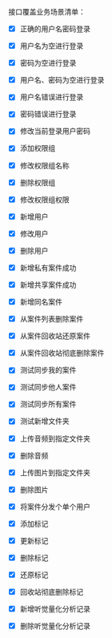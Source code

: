 接口覆盖业务场景清单：

- [x] 正确的用户名密码登录
- [x] 用户名为空进行登录
- [x] 密码为空进行登录
- [x] 用户名、密码为空进行登录
- [x] 用户名错误进行登录
- [x] 密码错误进行登录
- [x] 修改当前登录用户密码
- [x] 添加权限组
- [x] 修改权限组名称
- [x] 删除权限组
- [x] 修改权限组权限
- [x] 新增用户
- [x] 修改用户
- [x] 删除用户
- [x] 新增私有案件成功
- [x] 新增共享案件成功
- [x] 新增同名案件
- [x] 从案件列表删除案件
- [x] 从案件回收站还原案件
- [x] 从案件回收站彻底删除案件
- [x] 测试同步我的案件
- [x] 测试同步他人案件
- [x] 测试同步所有案件
- [x] 测试新增文件夹
- [x] 上传音频到指定文件夹
- [x] 删除音频
- [x] 上传图片到指定文件夹
- [x] 删除图片
- [x] 将案件分发个单个用户
- [x] 添加标记
- [x] 更新标记
- [x] 删除标记
- [x] 还原标记
- [x] 回收站彻底删除标记
- [x] 新增听觉量化分析记录
- [x] 删除听觉量化分析记录

